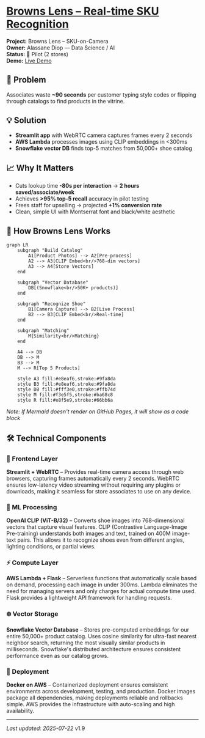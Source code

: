 # [Browns Lens – Real-time SKU Recognition](../)

<div class="project-header">
  <div class="project-meta">
    <div><strong>Project:</strong> Browns Lens – SKU-on-Camera</div>
    <div><strong>Owner:</strong> Alassane Diop — Data Science / AI</div>
    <div><strong>Status:</strong> 🧪 Pilot (2 stores)</div>
    <div><strong>Demo:</strong> <a href="https://browns-internal/browns-lens">Live Demo</a></div>
  </div>
</div>

<div class="two-column-layout">

<div class="column-left">

## 🎯 Problem
Associates waste **~90 seconds** per customer typing style codes or flipping through catalogs to find products in the vitrine.

## 💡 Solution  
- **Streamlit app** with WebRTC camera captures frames every 2 seconds
- **AWS Lambda** processes images using CLIP embeddings in <300ms
- **Snowflake vector DB** finds top-5 matches from 50,000+ shoe catalog

## 📈 Why It Matters
- Cuts lookup time **-80s per interaction** → **2 hours saved/associate/week**
- Achieves **>95% top-5 recall** accuracy in pilot testing
- Frees staff for upselling → projected **+1% conversion rate**
- Clean, simple UI with Montserrat font and black/white aesthetic

</div>

<div class="column-right">

## 🔧 How Browns Lens Works


```mermaid
graph LR
    subgraph "Build Catalog"
        A1[Product Photos] --> A2[Pre-process]
        A2 --> A3[CLIP Embed<br/>768-dim vectors]
        A3 --> A4[Store Vectors]
    end
    
    subgraph "Vector Database"
        DB[(Snowflake<br/>50K+ products)]
    end
    
    subgraph "Recognize Shoe"
        B1[Camera Capture] --> B2[Live Process]
        B2 --> B3[CLIP Embed<br/>Real-time]
    end
    
    subgraph "Matching"
        M{Similarity<br/>Matching}
    end
    
    A4 --> DB
    DB --> M
    B3 --> M
    M --> R[Top 5 Products]
    
    style A3 fill:#e8eaf6,stroke:#9fa8da
    style B3 fill:#e8eaf6,stroke:#9fa8da
    style DB fill:#fff3e0,stroke:#ffb74d
    style M fill:#f3e5f5,stroke:#ba68c8
    style R fill:#e8f5e9,stroke:#66bb6a
```

*Note: If Mermaid doesn't render on GitHub Pages, it will show as a code block*

</div>

</div>

## 🛠️ Technical Components

### 🎥 Frontend Layer
**Streamlit + WebRTC** – Provides real-time camera access through web browsers, capturing frames automatically every 2 seconds. WebRTC ensures low-latency video streaming without requiring any plugins or downloads, making it seamless for store associates to use on any device.

### 🧠 ML Processing  
**OpenAI CLIP (ViT-B/32)** – Converts shoe images into 768-dimensional vectors that capture visual features. CLIP (Contrastive Language-Image Pre-training) understands both images and text, trained on 400M image-text pairs. This allows it to recognize shoes even from different angles, lighting conditions, or partial views.

### ⚡ Compute Layer
**AWS Lambda + Flask** – Serverless functions that automatically scale based on demand, processing each image in under 300ms. Lambda eliminates the need for managing servers and only charges for actual compute time used. Flask provides a lightweight API framework for handling requests.

### ❄️ Vector Storage
**Snowflake Vector Database** – Stores pre-computed embeddings for our entire 50,000+ product catalog. Uses cosine similarity for ultra-fast nearest neighbor search, returning the most visually similar products in milliseconds. Snowflake's distributed architecture ensures consistent performance even as our catalog grows.

### 🐳 Deployment
**Docker on AWS** – Containerized deployment ensures consistent environments across development, testing, and production. Docker images package all dependencies, making deployments reliable and rollbacks simple. AWS provides the infrastructure with auto-scaling and high availability.

---

*Last updated: 2025-07-22* v1.9
